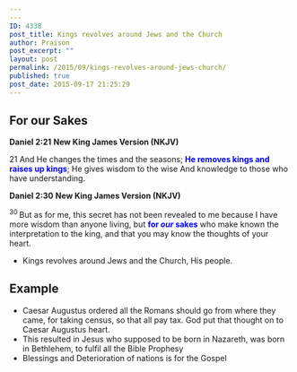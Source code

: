 ```yaml
---
---
ID: 4338
post_title: Kings revolves around Jews and the Church
author: Praison
post_excerpt: ""
layout: post
permalink: /2015/09/kings-revolves-around-jews-church/
published: true
post_date: 2015-09-17 21:25:29
---
```

<h2>For our Sakes</h2>
<strong>Daniel 2:21</strong>
<strong> New King James Version (NKJV)</strong>

21 And He changes the times and the seasons;
<span style="color: #0000ff;"><strong>He removes kings and raises up kings</strong></span>;
He gives wisdom to the wise
And knowledge to those who have understanding.

<strong>Daniel 2:30</strong>
<strong> New King James Version (NKJV)</strong>

<span id="en-NKJV-21789" class="text Dan-2-30"><sup class="versenum">30 </sup>But as for me, this secret has not been revealed to me because I have more wisdom than anyone living, but <span style="color: #0000ff;"><strong>for <i>our</i> sakes</strong></span> who make known the interpretation to the king, and that you may know the thoughts of your heart.</span>
<ul>
	<li>Kings revolves around Jews and the Church, His people.</li>
</ul>
<h2>Example</h2>
<ul>
	<li>Caesar Augustus ordered all the Romans should go from where they came, for taking census, so that all pay tax. God put that thought on to Caesar Augustus heart.</li>
	<li>This resulted in Jesus who supposed to be born in Nazareth, was born in Bethlehem, to fulfil all the Bible Prophesy</li>
	<li>Blessings and Deterioration of nations is for the Gospel</li>
</ul>
&nbsp;